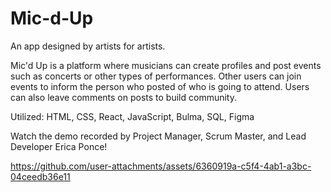 # Mic-d-Up
An app designed by artists for artists.

Mic'd Up is a platform where musicians can create profiles and post events such as concerts or other types of performances. Other users can join events to inform the person who posted of who is going to attend. Users can also leave comments on posts to build community.


Utilized: HTML, CSS, React, JavaScript, Bulma, SQL, Figma

Watch the demo recorded by Project Manager, Scrum Master, and Lead Developer Erica Ponce!

https://github.com/user-attachments/assets/6360919a-c5f4-4ab1-a3bc-04ceedb36e11

